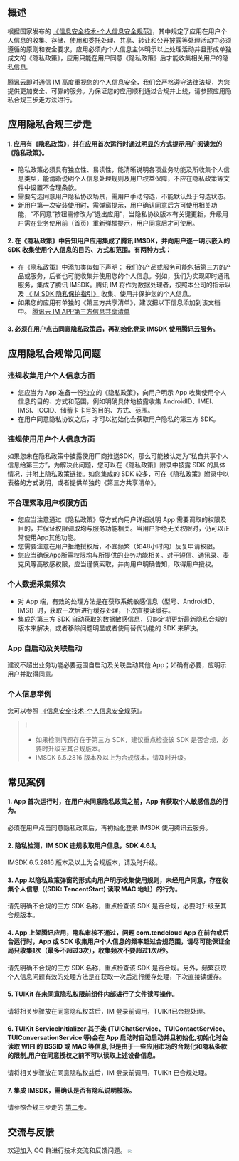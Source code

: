 ## 概述
根据国家发布的 [《信息安全技术-个人信息安全规范》](https://openstd.samr.gov.cn/bzgk/gb/newGbInfo?hcno=4568F276E0F8346EB0FBA097AA0CE05E)，其中规定了应用在用户个人信息的收集、存储、使用和委托处理、共享、转让和公开披露等处理活动中必须遵循的原则和安全要求，应用必须向个人信息主体明示以上处理活动并且形成单独成文的《隐私政策》，应用只能在用户同意《隐私政策》后才能收集相关用户的隐私信息。

腾讯云即时通信 IM 高度重视您的个人信息安全，我们会严格遵守法律法规，为您提供更加安全、可靠的服务。为保证您的应用顺利通过合规并上线，请参照应用隐私合规三步走方法进行。

## 应用隐私合规三步走
#### 1. 应用有《隐私政策》，并在应用首次运行时通过明显的方式提示用户阅读您的《隐私政策》。
- 隐私政策必须具有独立性、易读性，能清晰说明各项业务功能及所收集个人信息类型，能清晰说明个人信息处理规则及用户权益保障，不应在隐私政策等文件中设置不合理条款。
- 需要勾选同意用户隐私协议场景，需用户手动勾选，不能默认处于勾选状态。
- 新用户第一次安装使用时，需弹窗提示，用户确认同意后方可使用相关功能，“不同意”按钮需修改为“退出应用”，当隐私协议版本有关键更新，升级用户需在业务使用前（首页）重新弹框提示，用户同意后才可使用。

[](id:step2)
#### 2. 在《隐私政策》中告知用户应用集成了腾讯 IMSDK，并向用户逐一明示嵌入的 SDK 收集使用个人信息的目的、方式和范围。有两种方式：
- 在《隐私政策》中添加类似如下声明：
我们的产品或服务可能包括第三方的产品或服务，后者也可能收集并使用您的个人信息。例如，我们为实现即时通讯服务，集成了腾讯 IMSDK。腾讯 IM 将作为数据处理者，按照本公司的指示以及 [《IM SDK 隐私保护指引》](https://cloud.tencent.com/document/product/269/58094) 收集、使用并保护您的个人信息。
- 如果您的应用有单独的《第三方共享清单》，建议把以下信息添加到该文档中。
[腾讯云 IM APP第三方信息共享清单](https://privacy.qq.com/document/preview/dea84ac4bb88454794928b77126e9246)

#### 3. 必须在用户点击同意隐私政策后，再初始化登录 IMSDK 使用腾讯云服务。


## 应用隐私合规常见问题
### 违规收集用户个人信息方面
- 您应当为 App 准备一份独立的《隐私政策》，向用户明示 App 收集使用个人信息的目的、方式和范围，例如明确具体地披露收集 AndroidID、IMEI、IMSI、ICCID、储蓄卡卡号的目的、方式、范围。
- 在用户同意隐私协议之后，才可以初始化会获取用户隐私的第三方 SDK。


### 违规使用用户个人信息方面
如果您未在隐私政策中披露使用厂商推送SDK，那么可能被认定为“私自共享个人信息给第三方”，为解决此问题，您可以在《隐私政策》附录中披露 SDK 的具体情况，并附上隐私政策链接。如您集成的 SDK 较多，可在《隐私政策》附录中以表格的方式说明，或者提供单独的《第三方共享清单》。


### 不合理索取用户权限方面
- 您应当注意通过《隐私政策》等方式向用户详细说明 App 需要调取的权限及目的，并保证权限调取均与服务功能相关。当用户拒绝无关权限时，仍可以正常使用App其他功能。
- 您需要注意在用户拒绝授权后，不宜频繁（如48小时内）反复申请权限。
- 您应当确保App所需权限均与所提供的业务功能相关。对于短信、通讯录、麦克风等高敏感权限，应当谨慎索取，并向用户明确告知，取得用户授权。


### 个人数据采集频次
- 对 App 端，有效的处理方法是在获取系统敏感信息（型号、AndroidID、IMSI）时，获取一次后进行缓存处理，下次直接读缓存。
- 集成的第三方 SDK 自动获取的数据敏感信息，只能定期更新最新隐私合规的版本来解决，或者移除问题明显或者使用替代功能的 SDK 来解决。


### App 自启动及关联启动
建议不超出业务功能必要范围自启动及关联启动其他 App；如确有必要，应明示用户并取得同意。

### 个人信息举例
您可以参照 [《信息安全技术-个人信息安全规范》](https://openstd.samr.gov.cn/bzgk/gb/newGbInfo?hcno=4568F276E0F8346EB0FBA097AA0CE05E)。

>!
>- 如果检测问题存在于第三方 SDK，建议重点检查该 SDK 是否合规，必要时升级至其合规版本。
>- IMSDK 6.5.2816 版本及以上为合规版本，请及时升级。

## 常见案例
#### 1. App 首次运行时，在用户未同意隐私政策之前，App 有获取个人敏感信息的行为。
必须在用户点击同意隐私政策后，再初始化登录 IMSDK 使用腾讯云服务。

#### 2. 隐私检测，IM SDK 违规收取用户信息，SDK 4.6.1。
IMSDK 6.5.2816 版本及以上为合规版本，请及时升级。

#### 3. App 以隐私政策弹窗的形式向用户明示收集使用规则，未经用户同意，存在收集个人信息（(SDK: TencentStart) 读取 MAC 地址）的行为。
请先明确不合规的三方 SDK 名称，重点检查该 SDK 是否合规，必要时升级至其合规版本。

#### 4. App 上架腾讯应用，隐私审核不通过，问题 com.tendcloud App 在前台或后台运行时，App 或 SDK 收集用户个人信息的频率超过合规范围，请尽可能保证全局只收集1次（最多不超过3次），收集频次不要超过1次/秒。
请先明确不合规的三方 SDK 名称，重点检查该 SDK 是否合规。另外，频繁获取个人信息问题有效的处理方法是在获取一次后进行缓存处理，下次直接读缓存。

#### 5. TUIKit 在未同意隐私权限前组件内部进行了文件读写操作。
请将相关步骤放在同意隐私权益后，IM 登录前调用，TUIKit已合规处理。

#### 6. TUIKit ServiceInitializer 其子类 (TUIChatService、TUIContactService、TUIConversationService 等)会在 App 启动时自动启动并且初始化,初始化时会读取 WIFI 的 BSSID 或 MAC 等信息,但是由于一些应用市场的合规化和隐私条款的限制,用户在同意授权之前不可以读取上述设备信息。
请将相关步骤放在同意隐私权益后，IM 登录前调用，TUIKit 已合规处理。

#### 7. 集成 IMSDK，需确认是否有隐私说明模板。
请参照合规三步走的 [第二步](#step2)。



## 交流与反馈
欢迎加入 QQ 群进行技术交流和反馈问题。
<img src="https://im.sdk.qcloud.com/tools/resource/officialwebsite/pictures/doc_tuikit_qq_group.jpg" style="zoom:50%;"/>
